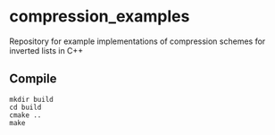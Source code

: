 # compression_examples
Repository for example implementations of compression schemes for inverted lists in C++

Compile
-------------------
```
mkdir build
cd build
cmake ..
make
```

